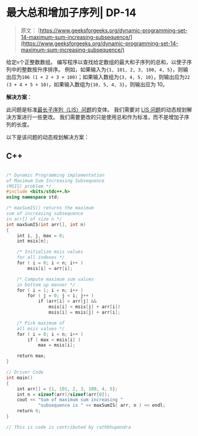 # 最大总和增加子序列| DP-14

> 原文： [https://www.geeksforgeeks.org/dynamic-programming-set-14-maximum-sum-increasing-subsequence/](https://www.geeksforgeeks.org/dynamic-programming-set-14-maximum-sum-increasing-subsequence/)

给定`n`个正整数数组。 编写程序以查找给定数组的最大和子序列的总和，以使子序列中的整数按升序排序。 例如，如果输入为`{1, 101, 2, 3, 100, 4, 5}`，则输出应为`106 (1 + 2 + 3 + 100)`；如果输入数组为`{3, 4, 5, 10}`，则输出应为`22 (3 + 4 + 5 + 10)`，如果输入数组为`{10, 5, 4, 3}`，则输出应为 10。



**解决方案**：

此问题是标准[最长子序列（LIS）问题](https://www.geeksforgeeks.org/longest-increasing-subsequence-dp-3/)的变体。 我们需要对 [LIS 问题](https://www.geeksforgeeks.org/longest-increasing-subsequence-dp-3/)的动态规划解决方案进行一些更改。 我们需要更改的只是使用总和作为标准，而不是增加子序列的长度。

以下是该问题的动态规划解决方案：

## C++ 

```cpp

/* Dynamic Programming implementation  
of Maximum Sum Increasing Subsequence  
(MSIS) problem */
#include <bits/stdc++.h> 
using namespace std; 

/* maxSumIS() returns the maximum  
sum of increasing subsequence  
in arr[] of size n */
int maxSumIS(int arr[], int n)  
{  
    int i, j, max = 0;  
    int msis[n];  

    /* Initialize msis values  
    for all indexes */
    for ( i = 0; i < n; i++ )  
        msis[i] = arr[i];  

    /* Compute maximum sum values  
    in bottom up manner */
    for ( i = 1; i < n; i++ )  
        for ( j = 0; j < i; j++ )  
            if (arr[i] > arr[j] &&  
                msis[i] < msis[j] + arr[i])  
                msis[i] = msis[j] + arr[i];  

    /* Pick maximum of  
    all msis values */
    for ( i = 0; i < n; i++ )  
        if ( max < msis[i] )  
            max = msis[i];  

    return max;  
}  

// Driver Code  
int main()  
{  
    int arr[] = {1, 101, 2, 3, 100, 4, 5};  
    int n = sizeof(arr)/sizeof(arr[0]);  
    cout << "Sum of maximum sum increasing "
            "subsequence is " << maxSumIS( arr, n ) << endl;  
    return 0;  
}  

// This is code is contributed by rathbhupendra 

```